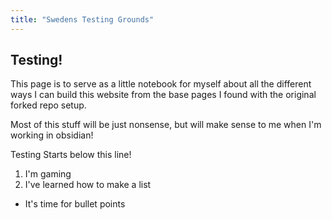 ```yaml
---
title: "Swedens Testing Grounds"
---
```


## Testing! 
This page is to serve as a little notebook for myself about all the different ways I can build this website from the base pages I found with the original forked repo setup. 

Most of this stuff will be just nonsense, but will make sense to me when I'm working in obsidian! 

Testing Starts below this line!

1. I'm gaming
2. I've learned how to make a list

- It's time for bullet points

